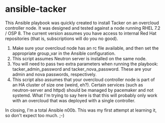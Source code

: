 # ansible-tacker

This Ansible playbook was quickly created to install Tacker on an overcloud controller node.  It was designed and tested against a node running RHEL 7.2 / OSP 8.  The current version assumes you have access to internal Red Hat repositories (that is, subscriptions will do you no good).

1. Make sure your overcloud node has an rc file available, and then set the appropriate group_var in the Ansible configuration.
2. This script assumes Neutron server is installed on the same node.
3. You will need to pass two extra parameters when running the playbook: tacker_admin_password and tacker_nova_password.  These are your admin and nova passwords, respectively.
4. This script also assumes that your overcloud controller node is part of an HA cluster of size one (weird, eh?).  Certain services (such as neutron-server and httpd) should be managed by pacemaker and not systemd.  What I'm trying to say here is that this will probably only work with an overcloud that was deployed with a single controller.

In closing, I'm a total Ansible n00b.  This was my first attempt at learning it, so don't expect too much. ;-)
